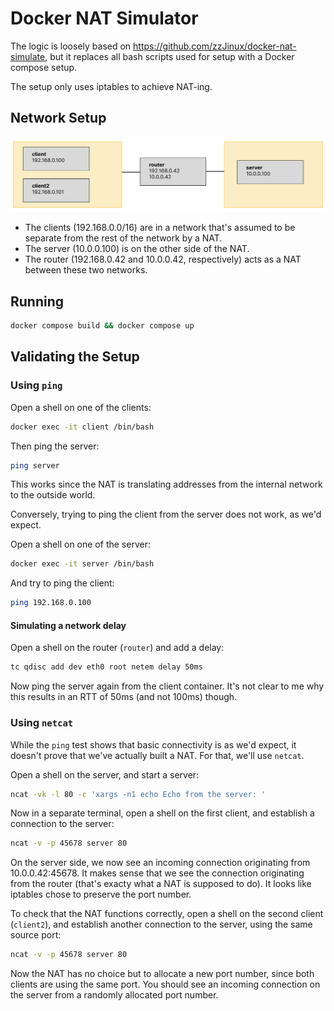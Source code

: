 # Docker NAT Simulator

The logic is loosely based on https://github.com/zzJinux/docker-nat-simulate, but it replaces all bash scripts used for setup with a Docker compose setup.

The setup only uses iptables to achieve NAT-ing.

## Network Setup

<img title="Network Setup" src="network.png">

* The clients (192.168.0.0/16) are in a network that's assumed to be separate from the rest of the network by a NAT.
* The server (10.0.0.100) is on the other side of the NAT.
* The router (192.168.0.42 and 10.0.0.42, respectively) acts as a NAT between these two networks.

## Running

```bash
docker compose build && docker compose up
```

## Validating the Setup

### Using `ping`

Open a shell on one of the clients:
```bash
docker exec -it client /bin/bash
```

Then ping the server:
```bash
ping server
```

This works since the NAT is translating addresses from the internal network to the outside world.

Conversely, trying to ping the client from the server does not work, as we'd expect.

Open a shell on one of the server:
```bash
docker exec -it server /bin/bash
```

And try to ping the client:
```bash
ping 192.168.0.100
```

#### Simulating a network delay

Open a shell on the router (`router`) and add a delay:
```bash
tc qdisc add dev eth0 root netem delay 50ms
```

Now ping the server again from the client container. It's not clear to me why this results in an RTT of 50ms (and not 100ms) though.

### Using `netcat`

While the `ping` test shows that basic connectivity is as we'd expect, it doesn't prove that we've actually built a NAT. For that, we'll use `netcat`.

Open a shell on the server, and start a server:
```bash
ncat -vk -l 80 -c 'xargs -n1 echo Echo from the server: '
```

Now in a separate terminal, open a shell on the first client, and establish a connection to the server:
```bash
ncat -v -p 45678 server 80
```

On the server side, we now see an incoming connection originating from 10.0.0.42:45678. It makes sense that we see the connection originating from the router (that's exacty what a NAT is supposed to do). It looks like iptables chose to preserve the port number.

To check that the NAT functions correctly, open a shell on the second client (`client2`), and establish another connection to the server, using the same source port:
```bash
ncat -v -p 45678 server 80
```

Now the NAT has no choice but to allocate a new port number, since both clients are using the same port. You should see an incoming connection on the server from a randomly allocated port number.

